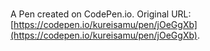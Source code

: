 # 

A Pen created on CodePen.io. Original URL: [https://codepen.io/kureisamu/pen/jOeGgXb](https://codepen.io/kureisamu/pen/jOeGgXb).

